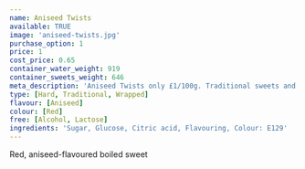 ```yaml
---
name: Aniseed Twists
available: TRUE
image: 'aniseed-twists.jpg'
purchase_option: 1
price: 1
cost_price: 0.65
container_water_weight: 919
container_sweets_weight: 646
meta_description: 'Aniseed Twists only £1/100g. Traditional sweets and more at Humbugs Confectionery Store. Specialists in satisfying your sweet tooth!'
type: [Hard, Traditional, Wrapped]
flavour: [Aniseed]
colour: [Red]
free: [Alcohol, Lactose]
ingredients: 'Sugar, Glucose, Citric acid, Flavouring, Colour: E129'
---
```

Red, aniseed-flavoured boiled sweet